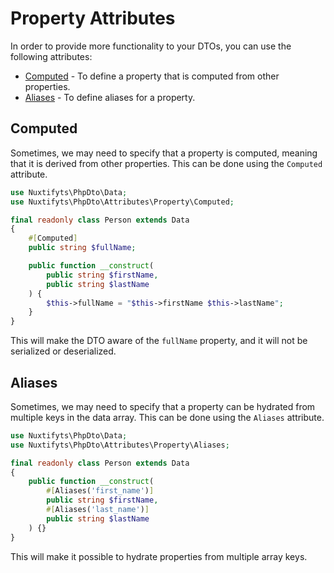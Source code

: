 Property Attributes
=

In order to provide more functionality to your DTOs, you can use the following attributes:
- [Computed](#Computed) - To define a property that is computed from other properties.
- [Aliases](#Aliases) - To define aliases for a property.

Computed
-

Sometimes, we may need to specify that a property is computed, meaning that it is derived from other properties. 
This can be done using the `Computed` attribute.

```php
use Nuxtifyts\PhpDto\Data;
use Nuxtifyts\PhpDto\Attributes\Property\Computed;

final readonly class Person extends Data
{
    #[Computed]
    public string $fullName;

    public function __construct(
        public string $firstName,
        public string $lastName
    ) {
        $this->fullName = "$this->firstName $this->lastName";
    }
}
```

This will make the DTO aware of the `fullName` property, and it will not be serialized or deserialized.

Aliases
-

Sometimes, we may need to specify that a property can be hydrated from multiple keys in the data array.
This can be done using the `Aliases` attribute.

```php
use Nuxtifyts\PhpDto\Data;
use Nuxtifyts\PhpDto\Attributes\Property\Aliases;

final readonly class Person extends Data
{
    public function __construct(
        #[Aliases('first_name')]
        public string $firstName,
        #[Aliases('last_name')]
        public string $lastName   
    ) {}
}
```

This will make it possible to hydrate properties from multiple array keys.
